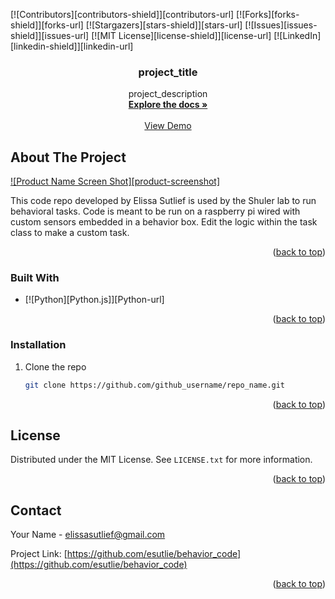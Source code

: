 <!-- Improved compatibility of back to top link: See: https://github.com/othneildrew/Best-README-Template/pull/73 -->
<a name="readme-top"></a>



<!-- PROJECT SHIELDS -->
[![Contributors][contributors-shield]][contributors-url]
[![Forks][forks-shield]][forks-url]
[![Stargazers][stars-shield]][stars-url]
[![Issues][issues-shield]][issues-url]
[![MIT License][license-shield]][license-url]
[![LinkedIn][linkedin-shield]][linkedin-url]


<h3 align="center">project_title</h3>

  <p align="center">
    project_description
    <br />
    <a href="https://github.com/esutlie/behavior_code"><strong>Explore the docs »</strong></a>
    <br />
    <br />
    <a href="https://github.com/esutlie/behavior_code">View Demo</a>
  </p>
</div>


<!-- ABOUT THE PROJECT -->
## About The Project

[![Product Name Screen Shot][product-screenshot]](https://example.com)

This code repo developed by Elissa Sutlief is used by the Shuler lab to run behavioral tasks. Code is meant to be run on a raspberry pi wired with custom sensors embedded in a behavior box. Edit the logic within the task class to make a custom task. 

<p align="right">(<a href="#readme-top">back to top</a>)</p>



### Built With

* [![Python][Python.js]][Python-url]

<p align="right">(<a href="#readme-top">back to top</a>)</p>



<!-- GETTING STARTED -->
### Installation
1. Clone the repo
   ```sh
   git clone https://github.com/github_username/repo_name.git
   ```

<p align="right">(<a href="#readme-top">back to top</a>)</p>


<!-- LICENSE -->
## License

Distributed under the MIT License. See `LICENSE.txt` for more information.

<p align="right">(<a href="#readme-top">back to top</a>)</p>



<!-- CONTACT -->
## Contact

Your Name - elissasutlief@gmail.com

Project Link: [https://github.com/esutlie/behavior_code](https://github.com/esutlie/behavior_code)

<p align="right">(<a href="#readme-top">back to top</a>)</p>

